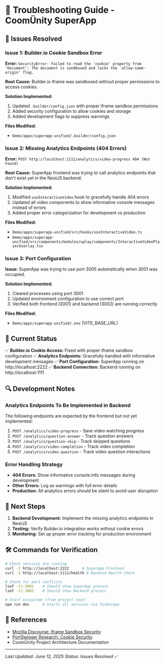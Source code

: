 # 🔧 Troubleshooting Guide - CoomÜnity SuperApp

## 🚨 Issues Resolved

### Issue 1: Builder.io Cookie Sandbox Error
**Error:** `SecurityError: Failed to read the 'cookie' property from 'Document': The document is sandboxed and lacks the 'allow-same-origin' flag.`

**Root Cause:** Builder.io iframe was sandboxed without proper permissions to access cookies.

**Solution Implemented:**
1. Updated `.builder/config.json` with proper iframe sandbox permissions
2. Added security configuration to allow cookies and storage
3. Added development flags to suppress warnings

**Files Modified:**
- `Demo/apps/superapp-unified/.builder/config.json`

### Issue 2: Missing Analytics Endpoints (404 Errors)
**Error:** `POST http://localhost:1111/analytics/video-progress 404 (Not Found)`

**Root Cause:** SuperApp frontend was trying to call analytics endpoints that don't exist yet in the NestJS backend.

**Solution Implemented:**
1. Modified `useInteractiveVideo` hook to gracefully handle 404 errors
2. Updated all video components to show informative console messages instead of errors
3. Added proper error categorization for development vs production

**Files Modified:**
- `Demo/apps/superapp-unified/src/hooks/useInteractiveVideo.ts`
- `Demo/apps/superapp-unified/src/components/modules/uplay/components/InteractiveVideoPlayerOverlay.tsx`

### Issue 3: Port Configuration
**Issue:** SuperApp was trying to use port 3005 automatically when 3001 was occupied.

**Solution Implemented:**
1. Cleared processes using port 3001
2. Updated environment configuration to use correct port
3. Verified both frontend (3001) and backend (3002) are running correctly

**Files Modified:**
- `Demo/apps/superapp-unified/.env` (VITE_BASE_URL)

## 🎯 Current Status

✅ **Builder.io Cookie Access:** Fixed with proper iframe sandbox configuration
✅ **Analytics Endpoints:** Gracefully handled with informative development messages
✅ **Port Configuration:** SuperApp running on http://localhost:2222
✅ **Backend Connection:** Backend running on http://localhost:1111

## 🔍 Development Notes

### Analytics Endpoints To Be Implemented in Backend
The following endpoints are expected by the frontend but not yet implemented:

1. `POST /analytics/video-progress` - Save video watching progress
2. `POST /analytics/question-answer` - Track question answers
3. `POST /analytics/question-skip` - Track skipped questions  
4. `POST /analytics/video-completion` - Track video completion
5. `POST /analytics/video-question` - Track video question interactions

### Error Handling Strategy
- **404 Errors:** Show informative console.info messages during development
- **Other Errors:** Log as warnings with full error details
- **Production:** All analytics errors should be silent to avoid user disruption

## 🚀 Next Steps

1. **Backend Development:** Implement the missing analytics endpoints in NestJS
2. **Testing:** Verify Builder.io integration works without cookie errors
3. **Monitoring:** Set up proper error tracking for production environment

## 🛠️ Commands for Verification

```bash
# Check services are running
curl -I http://localhost:2222      # SuperApp Frontend
curl -I http://localhost:1111/health # Backend Health Check

# Check for port conflicts
lsof -ti:3001    # Should show SuperApp process
lsof -ti:3002    # Should show Backend process

# Start ecosystem (from project root)
npm run dev      # Starts all services via Turborepo
```

## 📖 References

- [Mozilla Discourse: Iframe Sandbox Security](https://discourse.mozilla.org/t/can-someone-explain-the-issue-behind-the-rule-sandboxed-iframes-with-attributes-allow-scripts-and-allow-same-origin-are-not-allowed-for-security-reasons/110651)
- [PortSwigger Research: Cookie Security](https://portswigger.net/research/stealing-httponly-cookies-with-the-cookie-sandwich-technique)
- CoomÜnity Project Architecture Documentation

---
*Last Updated: June 12, 2025*
*Status: Issues Resolved ✅* 